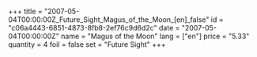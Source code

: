 +++
title = "2007-05-04T00:00:00Z_Future_Sight_Magus_of_the_Moon_[en]_false"
id = "c06a4443-6851-4873-8fb8-2ef76c9d6d2c"
date = "2007-05-04T00:00:00Z"
name = "Magus of the Moon"
lang = ["en"]
price = "5.33"
quantity = 4
foil = false
set = "Future Sight"
+++
